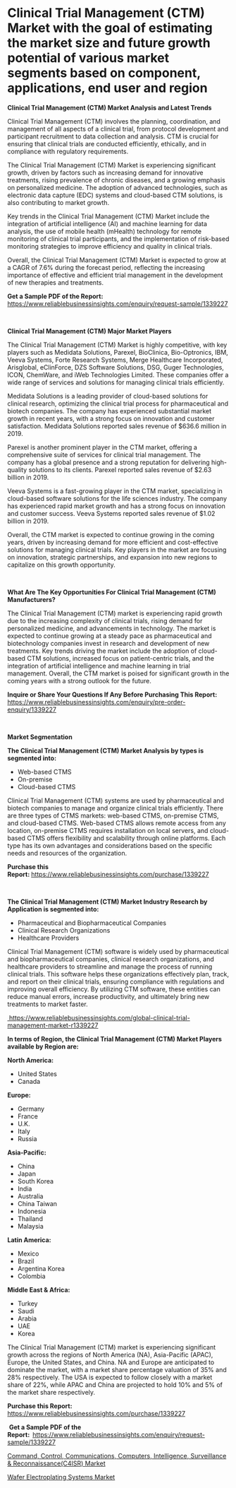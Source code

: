 <p><h1>Clinical Trial Management (CTM) Market with the goal of estimating the market size and future growth potential of various market segments based on component, applications, end user and region</h1></p><p><strong>Clinical Trial Management (CTM) Market Analysis and Latest Trends</strong></p>
<p><p>Clinical Trial Management (CTM) involves the planning, coordination, and management of all aspects of a clinical trial, from protocol development and participant recruitment to data collection and analysis. CTM is crucial for ensuring that clinical trials are conducted efficiently, ethically, and in compliance with regulatory requirements.</p><p>The Clinical Trial Management (CTM) Market is experiencing significant growth, driven by factors such as increasing demand for innovative treatments, rising prevalence of chronic diseases, and a growing emphasis on personalized medicine. The adoption of advanced technologies, such as electronic data capture (EDC) systems and cloud-based CTM solutions, is also contributing to market growth.</p><p>Key trends in the Clinical Trial Management (CTM) Market include the integration of artificial intelligence (AI) and machine learning for data analysis, the use of mobile health (mHealth) technology for remote monitoring of clinical trial participants, and the implementation of risk-based monitoring strategies to improve efficiency and quality in clinical trials.</p><p>Overall, the Clinical Trial Management (CTM) Market is expected to grow at a CAGR of 7.6% during the forecast period, reflecting the increasing importance of effective and efficient trial management in the development of new therapies and treatments.</p></p>
<p><strong>Get a Sample PDF of the Report:&nbsp;</strong> <a href="https://www.reliablebusinessinsights.com/enquiry/request-sample/1339227">https://www.reliablebusinessinsights.com/enquiry/request-sample/1339227</a></p>
<p>&nbsp;</p>
<p><strong>Clinical Trial Management (CTM) Major Market Players</strong></p>
<p><p>The Clinical Trial Management (CTM) Market is highly competitive, with key players such as Medidata Solutions, Parexel, BioClinica, Bio-Optronics, IBM, Veeva Systems, Forte Research Systems, Merge Healthcare Incorporated, Arisglobal, eClinForce, DZS Software Solutions, DSG, Guger Technologies, ICON, ChemWare, and iWeb Technologies Limited. These companies offer a wide range of services and solutions for managing clinical trials efficiently.</p><p>Medidata Solutions is a leading provider of cloud-based solutions for clinical research, optimizing the clinical trial process for pharmaceutical and biotech companies. The company has experienced substantial market growth in recent years, with a strong focus on innovation and customer satisfaction. Medidata Solutions reported sales revenue of $636.6 million in 2019.</p><p>Parexel is another prominent player in the CTM market, offering a comprehensive suite of services for clinical trial management. The company has a global presence and a strong reputation for delivering high-quality solutions to its clients. Parexel reported sales revenue of $2.63 billion in 2019.</p><p>Veeva Systems is a fast-growing player in the CTM market, specializing in cloud-based software solutions for the life sciences industry. The company has experienced rapid market growth and has a strong focus on innovation and customer success. Veeva Systems reported sales revenue of $1.02 billion in 2019.</p><p>Overall, the CTM market is expected to continue growing in the coming years, driven by increasing demand for more efficient and cost-effective solutions for managing clinical trials. Key players in the market are focusing on innovation, strategic partnerships, and expansion into new regions to capitalize on this growth opportunity.</p></p>
<p>&nbsp;</p>
<p><strong>What Are The Key Opportunities For Clinical Trial Management (CTM) Manufacturers?</strong></p>
<p><p>The Clinical Trial Management (CTM) market is experiencing rapid growth due to the increasing complexity of clinical trials, rising demand for personalized medicine, and advancements in technology. The market is expected to continue growing at a steady pace as pharmaceutical and biotechnology companies invest in research and development of new treatments. Key trends driving the market include the adoption of cloud-based CTM solutions, increased focus on patient-centric trials, and the integration of artificial intelligence and machine learning in trial management. Overall, the CTM market is poised for significant growth in the coming years with a strong outlook for the future.</p></p>
<p><strong>Inquire or Share Your Questions If Any Before Purchasing This Report:</strong> <a href="https://www.reliablebusinessinsights.com/enquiry/pre-order-enquiry/1339227">https://www.reliablebusinessinsights.com/enquiry/pre-order-enquiry/1339227</a></p>
<p>&nbsp;</p>
<p><strong>Market Segmentation</strong></p>
<p><strong>The Clinical Trial Management (CTM) Market Analysis by types is segmented into:</strong></p>
<p><ul><li>Web-based CTMS</li><li>On-premise</li><li>Cloud-based CTMS</li></ul></p>
<p><p>Clinical Trial Management (CTM) systems are used by pharmaceutical and biotech companies to manage and organize clinical trials efficiently. There are three types of CTMS markets: web-based CTMS, on-premise CTMS, and cloud-based CTMS. Web-based CTMS allows remote access from any location, on-premise CTMS requires installation on local servers, and cloud-based CTMS offers flexibility and scalability through online platforms. Each type has its own advantages and considerations based on the specific needs and resources of the organization.</p></p>
<p><strong>Purchase this Report:&nbsp;</strong><a href="https://www.reliablebusinessinsights.com/purchase/1339227">https://www.reliablebusinessinsights.com/purchase/1339227</a></p>
<p>&nbsp;</p>
<p><strong>The Clinical Trial Management (CTM) Market Industry Research by Application is segmented into:</strong></p>
<p><ul><li>Pharmaceutical and Biopharmaceutical Companies</li><li>Clinical Research Organizations</li><li>Healthcare Providers</li></ul></p>
<p><p>Clinical Trial Management (CTM) software is widely used by pharmaceutical and biopharmaceutical companies, clinical research organizations, and healthcare providers to streamline and manage the process of running clinical trials. This software helps these organizations effectively plan, track, and report on their clinical trials, ensuring compliance with regulations and improving overall efficiency. By utilizing CTM software, these entities can reduce manual errors, increase productivity, and ultimately bring new treatments to market faster.</p></p>
<p><a href="https://www.reliablebusinessinsights.com/global-clinical-trial-management-market-r1339227">&nbsp;https://www.reliablebusinessinsights.com/global-clinical-trial-management-market-r1339227</a></p>
<p><strong>In terms of Region, the Clinical Trial Management (CTM) Market Players available by Region are:</strong></p>
<p>
    <p> <strong> North America: </strong>
        <ul>
            <li>United States</li>
            <li>Canada</li>
        </ul>
        </p> 
    <p> <strong> Europe: </strong>
        <ul>
            <li>Germany</li>
            <li>France</li>
            <li>U.K.</li>
            <li>Italy</li>
            <li>Russia</li>
        </ul>
        </p> 
    <p> <strong> Asia-Pacific: </strong>
        <ul>
            <li>China</li>
            <li>Japan</li>
            <li>South Korea</li>
            <li>India</li>
            <li>Australia</li>
            <li>China Taiwan</li>
            <li>Indonesia</li>
            <li>Thailand</li>
            <li>Malaysia</li>
        </ul>
        </p> 
    <p> <strong> Latin America: </strong>
        <ul>
            <li>Mexico</li>
            <li>Brazil</li>
            <li>Argentina Korea</li>
            <li>Colombia</li>
        </ul>
        </p> 
    <p> <strong> Middle East & Africa: </strong>
        <ul>
            <li>Turkey</li>
            <li>Saudi</li>
            <li>Arabia</li>
            <li>UAE</li>
            <li>Korea</li>
        </ul>
    </p>
    </p>
<p><p>The Clinical Trial Management (CTM) market is experiencing significant growth across the regions of North America (NA), Asia-Pacific (APAC), Europe, the United States, and China. NA and Europe are anticipated to dominate the market, with a market share percentage valuation of 35% and 28% respectively. The USA is expected to follow closely with a market share of 22%, while APAC and China are projected to hold 10% and 5% of the market share respectively.</p></p>
<p><strong>Purchase this Report: </strong><a href="https://www.reliablebusinessinsights.com/purchase/1339227">https://www.reliablebusinessinsights.com/purchase/1339227</a></p>
<p>&nbsp;<strong>Get a Sample PDF of the Report:&nbsp;&nbsp;</strong><a href="https://www.reliablebusinessinsights.com/enquiry/request-sample/1339227">https://www.reliablebusinessinsights.com/enquiry/request-sample/1339227</a></p>
<p><strong></strong></p>
<p><p><a href="https://github.com/salfordkingie/Market-Research-Report-List-1/blob/main/command-control-communications-computers-intelligence-surveillance-reconnaissancec4isr-market.md">Command, Control, Communications, Computers, Intelligence, Surveillance & Reconnaissance(C4ISR) Market</a></p><p><a href="https://view.publitas.com/reportprime-1/wafer-electroplating-systems-market-global-market-insights-and-sales-trends-2024-to-2031/">Wafer Electroplating Systems Market</a></p></p>